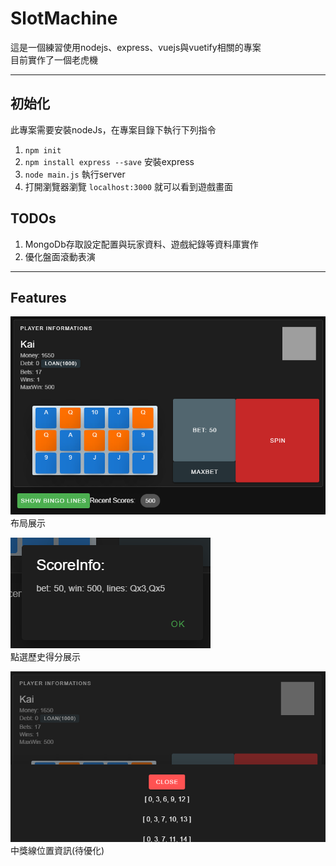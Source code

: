 # SlotMachine

這是一個練習使用nodejs、express、vuejs與vuetify相關的專案  
目前實作了一個老虎機

---

## 初始化

此專案需要安裝nodeJs，在專案目錄下執行下列指令
1. `npm init`
2. `npm install express --save` 安裝express
3. `node main.js` 執行server
4. 打開瀏覽器瀏覽 `localhost:3000` 就可以看到遊戲畫面


## TODOs

1. MongoDb存取設定配置與玩家資料、遊戲紀錄等資料庫實作
2. 優化盤面滾動表演

---

## Features
![畫面展示1](public/features/preview1.png)  
布局展示  

![畫面展示2](public/features/preview2.png)  
點選歷史得分展示  

![畫面展示3](public/features/preview3.png)  
中獎線位置資訊(待優化)  